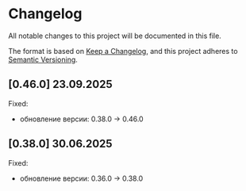 # Changelog

All notable changes to this project will be documented in this file.

The format is based on [Keep a Changelog](https://keepachangelog.com/en/1.1.0/),
and this project adheres to [Semantic Versioning](https://semver.org/spec/v2.0.0.html).

## [0.46.0] 23.09.2025

Fixed:

* обновление версии: 0.38.0 -> 0.46.0

## [0.38.0] 30.06.2025

Fixed:

* обновление версии: 0.36.0 -> 0.38.0